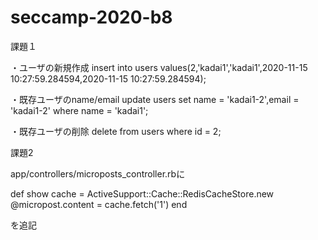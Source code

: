 # seccamp-2020-b8

課題１

・ユーザの新規作成
insert into users values(2,'kadai1','kadai1',2020-11-15 10:27:59.284594,2020-11-15 10:27:59.284594);

・既存ユーザのname/email
update users set name = 'kadai1-2',email = 'kadai1-2' where name = 'kadai1';

・既存ユーザの削除
delete from users where id = 2;

課題2

app/controllers/microposts_controller.rbに

def show
    cache = ActiveSupport::Cache::RedisCacheStore.new
    @micropost.content = cache.fetch('1')
end

を追記

